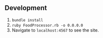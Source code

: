 ## Development

1) `bundle install`
2) `ruby FoodProcessor.rb -o 0.0.0.0`
3) Navigate to `localhost:4567` to see the site.
